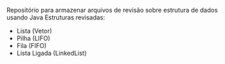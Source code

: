 Repositório para armazenar arquivos de revisão sobre estrutura de dados usando Java
Estruturas revisadas:
- Lista (Vetor)
- Pilha (LIFO)
- Fila (FIFO)
- Lista Ligada (LinkedList)
